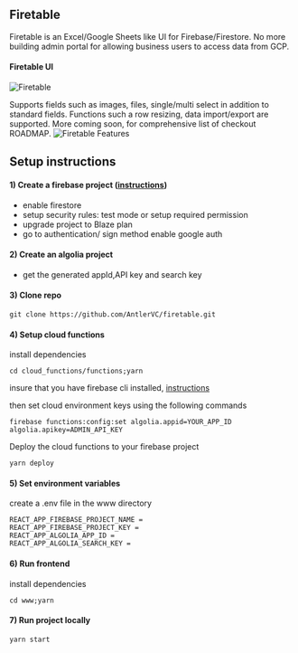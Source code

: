 ## Firetable

Firetable is an Excel/Google Sheets like UI for Firebase/Firestore. No more building admin portal for allowing business users to access data from GCP.

#### Firetable UI
![Firetable](https://i.imgur.com/Isuhy3u.png)

Supports fields such as images, files, single/multi select in addition to standard fields. Functions such a row resizing, data import/export are supported. More coming soon, for comprehensive list of checkout ROADMAP.
![Firetable Features](https://i.imgur.com/59j5TXG.png)

## Setup instructions

#### 1) Create a firebase project ([instructions](https://console.firebase.google.com/u/0/))

- enable firestore
- setup security rules: test mode or setup required permission
- upgrade project to Blaze plan
- go to authentication/ sign method enable google auth


#### 2) Create an algolia project

- get the generated appId,API key and search key

#### 3) Clone repo

```
git clone https://github.com/AntlerVC/firetable.git
```

#### 4) Setup cloud functions

install dependencies

```
cd cloud_functions/functions;yarn
```

insure that you have firebase cli installed, [instructions](https://firebase.google.com/docs/cli)

then set cloud environment keys using the following commands

```
firebase functions:config:set algolia.appid=YOUR_APP_ID algolia.apikey=ADMIN_API_KEY
```

Deploy the cloud functions to your firebase project

```
yarn deploy
```

#### 5) Set environment variables


create a .env file in the www directory


```
REACT_APP_FIREBASE_PROJECT_NAME =
REACT_APP_FIREBASE_PROJECT_KEY =
REACT_APP_ALGOLIA_APP_ID =
REACT_APP_ALGOLIA_SEARCH_KEY =
```

#### 6) Run frontend

install dependencies

```
cd www;yarn
```

#### 7) Run project locally

```
yarn start
```
